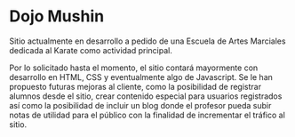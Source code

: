 # Dojo Mushin

Sitio actualmente en desarrollo a pedido de una Escuela de Artes Marciales dedicada al Karate como actividad principal.

Por lo solicitado hasta el momento, el sitio contará mayormente con desarrollo en HTML, CSS y eventualmente algo de Javascript.
Se le han propuesto futuras mejoras al cliente, como la posibilidad de registrar alumnos desde el sitio, crear contenido especial para usuarios registrados así como la posibilidad de incluir un blog donde el profesor pueda subir notas de utilidad para el público con la finalidad de incrementar el tráfico al sitio.
